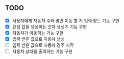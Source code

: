 ## TODO
- [x] 사용자에게 자동차 수와 몇번 이동 할 지 입력 받는 기능 구현
- [x] 랜덤 값을 생성하는 숫자 생성기 기능 구현
- [x] 자동차가 이동하는 기능 구현
- [x] 입력 받은 값으로 자동차 생성
- [ ] 입력 받은 값으로 자동차 경주 시작
- [ ] 자동차 상태를 출력하는 기능 구현